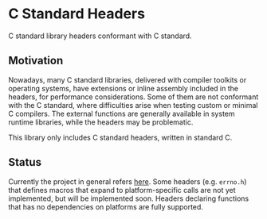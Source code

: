 # C Standard Headers
C standard library headers conformant with C standard.

## Motivation
Nowadays, many C standard libraries, delivered with compiler toolkits or operating systems, have extensions or inline assembly included in the headers, for performance considerations. Some of them are not conformant with the C standard, where difficulties arise when testing custom or minimal C compilers. The external functions are generally available in system runtime libraries, while the headers may be problematic.

This library only includes C standard headers, written in standard C.

## Status
Currently the project in general refers [here](http://www.open-std.org/jtc1/sc22/wg14/www/docs/n1124.pdf). Some headers (e.g. `errno.h`) that defines macros that expand to platform-specific calls are not yet implemented, but will be implemented soon. Headers declaring functions that has no dependencies on platforms are fully supported.
